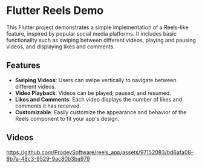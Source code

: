 # Flutter Reels Demo

This Flutter project demonstrates a simple implementation of a Reels-like feature, inspired by popular social media platforms. It includes basic functionality such as swiping between different videos, playing and pausing videos, and displaying likes and comments.

## Features

- **Swiping Videos**: Users can swipe vertically to navigate between different videos.
- **Video Playback**: Videos can be played, paused, and resumed.
- **Likes and Comments**: Each video displays the number of likes and comments it has received.
- **Customizable**: Easily customize the appearance and behavior of the Reels component to fit your app's design.

## Videos
https://github.com/ProdevSoftware/reels_app/assets/97152083/bd6afa08-8b7a-48c3-9529-9ac80b3ba979

